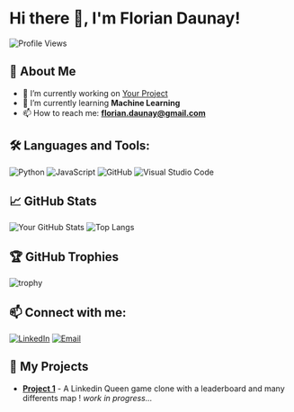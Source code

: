 # Hi there 👋, I'm Florian Daunay!

![Profile Views](https://komarev.com/ghpvc/?username=Mr-Donot&color=blue)

## 🚀 About Me
- 🔭 I’m currently working on [Your Project](https://github.com/Mr-Donot/QueensGame)
- 🌱 I’m currently learning **Machine Learning**
- 📫 How to reach me: **florian.daunay@gmail.com**

## 🛠️ Languages and Tools:
![Python](https://img.shields.io/badge/-Python-000?&logo=Python)
![JavaScript](https://img.shields.io/badge/-JavaScript-000?&logo=JavaScript)
![GitHub](https://img.shields.io/badge/-GitHub-000?&logo=GitHub)
![Visual Studio Code](https://img.shields.io/badge/-VSCode-000?&logo=VisualStudioCode)

## 📈 GitHub Stats
![Your GitHub Stats](https://github-readme-stats.vercel.app/api?username=Mr-Donot&show_icons=true&hide_border=true&theme=radical)
![Top Langs](https://github-readme-stats.vercel.app/api/top-langs/?username=Mr-Donot&hide=css,html&hide_border=true&theme=radical)

## 🏆 GitHub Trophies
![trophy](https://github-profile-trophy.vercel.app/?username=Mr-Donot&theme=radical)

## 📫 Connect with me:
[![LinkedIn](https://img.shields.io/badge/-LinkedIn-000?&logo=LinkedIn&logoColor=0077B5)](www.linkedin.com/in/florian-daunay)
[![Email](https://img.shields.io/badge/-Email-000?&logo=Gmail)](mailto:florian.daunay@gmail.com)

## 🎨 My Projects
- [**Project 1**](https://github.com/Mr-Donot/QueensGame) - A Linkedin Queen game clone with a leaderboard and many differents map ! *work in progress...*

